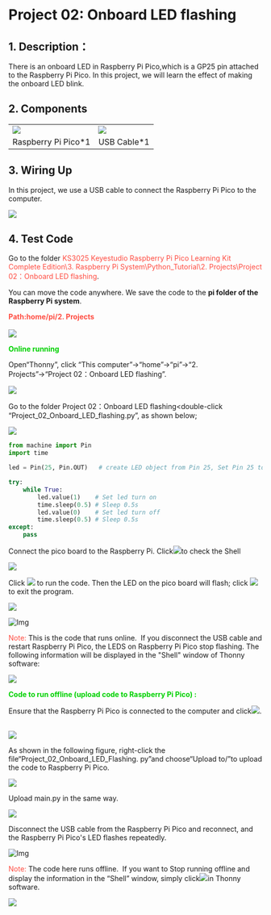 # Project 02: Onboard LED flashing

## 1. Description：

There is an onboard LED in Raspberry Pi Pico,which is a GP25 pin attached to the Raspberry Pi Pico. In this project, we will learn the effect of making the onboard LED blink.

## 2. Components

<table>
<tbody>
<tr class="odd">
<td><img src="https://raw.githubusercontent.com/keyestudio/KS3025-KS3025F-Keyestudio-Raspberry-Pi-Pico-Learning-Kit-Complete-Edition-Raspberry-Pi/master/media/2e2bec86b3985dab2f1c07dfdb89ba73.jpeg" /></td>
<td><img src="https://raw.githubusercontent.com/keyestudio/KS3025-KS3025F-Keyestudio-Raspberry-Pi-Pico-Learning-Kit-Complete-Edition-Raspberry-Pi/master/media/3bdcc62cfa661d2b860a76e28537e21e.png"  /></td>
</tr>
<tr class="even">
<td>Raspberry Pi Pico*1</td>
<td>USB Cable*1</td>
</tr>
</tbody>
</table>

## 3. Wiring Up
    
In this project, we use a USB cable to connect the Raspberry Pi Pico to the computer.

![](/media/img-20231012090112.png)

## 4. Test Code

Go to the folder <span style="color: rgb(255, 76, 65);">KS3025 Keyestudio Raspberry Pi Pico Learning Kit Complete Edition\\3. Raspberry Pi System\\Python\_Tutorial\\2. Projects\\Project 02：Onboard LED flashing</span>.

You can move the code anywhere. We save the code to the **pi folder of the Raspberry Pi system**.

<span style="color: rgb(255, 76, 65);">**Path:home/pi/2. Projects**</span>
<br>
<br>
![](/media/ae27830403a2f741aa9b725e5324c215.png)

<span style="color: rgb(0, 209, 0);">**Online running**</span>

Open“Thonny”, click “This computer”→“home”→“pi”→“2. Projects”→“Project 02：Onboard LED flashing”.

![](/media/7132fc82461f7395cfbd63fd62268984.png)

Go to the folder Project 02：Onboard LED flashing\<double-click “Project\_02\_Onboard\_LED\_flashing.py”, as shown below;

![](/media/dca3b825e4f9fb5f7090dbefadc441d1.png)

```Python
from machine import Pin
import time

led = Pin(25, Pin.OUT)   # create LED object from Pin 25, Set Pin 25 to output

try:
    while True:
        led.value(1)    # Set led turn on
        time.sleep(0.5) # Sleep 0.5s
        led.value(0)    # Set led turn off
        time.sleep(0.5) # Sleep 0.5s
except:
    pass
```

Connect the pico board to the Raspberry Pi. Click![](/media/32e03e9d4211e9ef97c1d2b18f05c902.png)to check the Shell

![](/media/a8313a26331800f383c84ffa64b4e225.png)

Click ![](/media/bb4d9305714a178069d277b20e0934b7.png) to run the code. Then the LED on the pico board will flash; click ![](/media/32e03e9d4211e9ef97c1d2b18f05c902.png)to exit the program.

![](/media/6dbd11e5159b47b0061c2ed199bdd75e.png)

![Img](./media/img-20231018141419.png)

<span style="color: rgb(255, 76, 65);">Note:</span> This is the code that runs online.  If you disconnect the USB cable and restart Raspberry Pi Pico, the LEDS on Raspberry Pi Pico stop flashing. The following information will be displayed in the "Shell" window of Thonny software:  

![](/media/b7d8c524956cb140d5d04eefff0d9f9f.png)

<span style="color: rgb(0, 209, 0);">**Code to run offline (upload code to Raspberry Pi Pico) :**</span>

Ensure that the Raspberry Pi Pico is connected to the computer and click![](/media/32e03e9d4211e9ef97c1d2b18f05c902.png).  

![](/media/3c1df575aecb6514c127558c7b70dfae.png)

As shown in the following figure, right-click the file“Project\_02\_Onboard\_LED\_Flashing. py”and choose“Upload to/”to upload the code to Raspberry Pi Pico.  

![](/media/8958426b1b043cd82eab3eb6891a9113.png)

Upload main\.py in the same way.

![](/media/ce2c0761a54621a4d363fae29cf0369f.png)

Disconnect the USB cable from the Raspberry Pi Pico and reconnect, and the Raspberry Pi Pico's LED flashes repeatedly.  

![Img](./media/img-20231018141345.png)


<span style="color: rgb(255, 76, 65);">Note:</span> The code here runs offline.  If you want to Stop running offline and display the information in the “Shell” window, simply click![](/media/32e03e9d4211e9ef97c1d2b18f05c902.png)in Thonny software.

![](/media/a416597bf07fbb471cc82a1c355065af.png)
